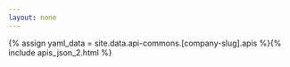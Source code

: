 ```yaml
---
layout: none
---
```

{% assign yaml_data = site.data.api-commons.[company-slug].apis %}{% include apis_json_2.html %}
